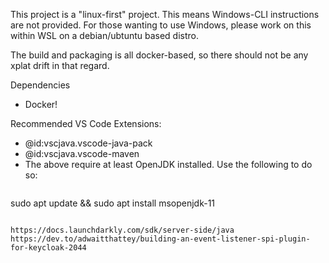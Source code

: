 This project is a "linux-first" project. This means Windows-CLI instructions are not provided. For those wanting to use Windows, please work on this within WSL on a debian/ubtuntu based distro.

The build and packaging is all docker-based, so there should not be any xplat drift in that regard.

Dependencies
* Docker!



Recommended VS Code Extensions:
* @id:vscjava.vscode-java-pack
* @id:vscjava.vscode-maven
* The above require at least OpenJDK installed. Use the following to do so:
  ```
sudo apt update && sudo apt install msopenjdk-11
  ```

https://docs.launchdarkly.com/sdk/server-side/java
https://dev.to/adwaitthattey/building-an-event-listener-spi-plugin-for-keycloak-2044